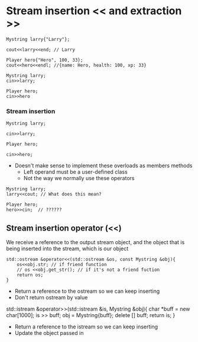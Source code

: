 # Stream insertion << and extraction >>
```
Mystring larry{"Larry"};

cout<<larry<<end; // Larry

Player hero{"Hero", 100, 33};
cout<<hero<<endl; //{name: Hero, health: 100, xp: 33}
```

```
Mystring larry;
cin>>larry;

Player hero;
cin>>hero
```

### Stream insertion
```
Mystring larry;

cin>>larry;

Player hero;

cin>>hero;
```

<ul>
    <li>Doesn't make sense to implement these overloads as members methods
    <ul>
        <li>Left operand must be a user-defined class</li>
        <li>Not the way we normally use these operators</li>
    </ul>
    </li>
</ul>

```
Mystring larry;
larry<<cout; // What does this mean?

Player hero;
hero>>cin;  // ??????
```

## Stream insertion operator (<<)
We receive a reference to the output stream object, and the object that is being inserted into the stream, which is our object
```
std::ostream &operator<<(std::ostream &os, const Mystring &obj){
    os<<obj.str; // if friend function
    // os <<obj.get_str(); // if it's not a friend fuction
    return os;
}
```
<ul>
    <li>Return a reference to the ostream so we can keep inserting</li>
    <li>Don't return ostream by value</li>
</ul>

std::istream &operator>>(std::istream &is, Mystring &obj){
    char *buff = new char[1000];
    is >> buff;
    obj = Mystring{buff};
    delete [] buff;
    return is;
}

<ul>
    <li>Return a reference to the istream so we can keep inserting</li>
    <li>Update the object passed in</li>
</ul>